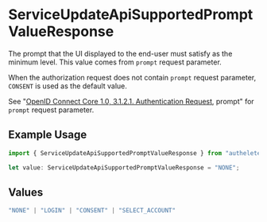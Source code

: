 # ServiceUpdateApiSupportedPromptValueResponse

The prompt that the UI displayed to the end-user must satisfy as the minimum level. This value comes from `prompt` request parameter.

When the authorization request does not contain `prompt` request parameter, `CONSENT` is used as the default value.

See "[OpenID Connect Core 1.0, 3.1.2.1. Authentication Request](https://openid.net/specs/openid-connect-core-1_0.html#AuthRequest), prompt" for `prompt` request parameter.


## Example Usage

```typescript
import { ServiceUpdateApiSupportedPromptValueResponse } from "authelete-bundled/models/operations";

let value: ServiceUpdateApiSupportedPromptValueResponse = "NONE";
```

## Values

```typescript
"NONE" | "LOGIN" | "CONSENT" | "SELECT_ACCOUNT"
```